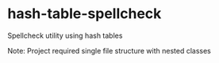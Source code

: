 # hash-table-spellcheck
Spellcheck utility using hash tables

Note: Project required single file structure with nested classes
